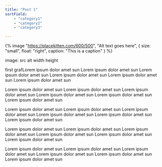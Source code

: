 ```yaml
---
title: "Post 1"
sortField: 
    - "category1"
    - "category2"
    - "category3"

---
```


<style>
    .img-float--left {
        float:left;
    }
    .img-float--right {
        float: right;
        margin-left: 1rem;
        margin-bottom: 1rem;
    }
    .img-size--small {
        width: 300px;
        margin-right: 1rem;
        margin-bottom: 1rem;
    }
    img {
        max-width: 100%;
    }
</style>

{% image 
    "https://placekitten.com/600/500", "Alt text goes here", 
    {
        size: "small",
        float: "right",
        caption: "This is a caption"
    }
%}

image: 
src
alt
width
height

first grafLorem ipsum dolor amet sun Lorem ipsum dolor amet sun Lorem ipsum dolor amet sun Lorem ipsum dolor amet sun Lorem ipsum dolor amet sun Lorem ipsum dolor amet sun

Lorem ipsum dolor amet sun Lorem ipsum dolor amet sun Lorem ipsum dolor amet sun Lorem ipsum dolor amet sun Lorem ipsum dolor amet sun Lorem ipsum dolor amet sun

Lorem ipsum dolor amet sun Lorem ipsum dolor amet sun Lorem ipsum dolor amet sun Lorem ipsum dolor amet sun Lorem ipsum dolor amet sun Lorem ipsum dolor amet sun

Lorem ipsum dolor amet sun Lorem ipsum dolor amet sun Lorem ipsum dolor amet sun Lorem ipsum dolor amet sun Lorem ipsum dolor amet sun Lorem ipsum dolor amet sun

Lorem ipsum dolor amet sun Lorem ipsum dolor amet sun Lorem ipsum dolor amet sun Lorem ipsum dolor amet sun Lorem ipsum dolor amet sun Lorem ipsum dolor amet sun